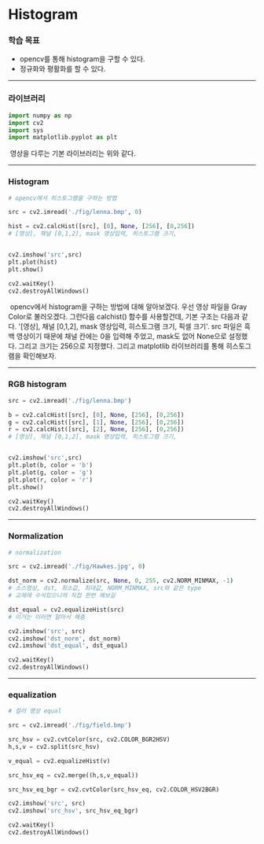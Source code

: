 # Histogram



### 학습 목표

- opencv를 통해 histogram을 구할 수 있다.
- 정규화와 평활화를 할 수 있다.



---



### 라이브러리

```python
import numpy as np
import cv2
import sys
import matplotlib.pyplot as plt
```

​	영상을 다루는 기본 라이브러리는 위와 같다.



---



### Histogram

```python
# opencv에서 히스토그램을 구하는 방법

src = cv2.imread('./fig/lenna.bmp', 0)

hist = cv2.calcHist([src], [0], None, [256], [0,256])
# [영상], 채널 [0,1,2], mask 영상입력, 히스토그램 크기, 


cv2.imshow('src',src)
plt.plot(hist)
plt.show()

cv2.waitKey()
cv2.destroyAllWindows()
```

​	opencv에서 histogram을 구하는 방법에 대해 알아보겠다. 우선 영상 파일을 Gray Color로 불러오겠다. 그런다음 calchist() 함수를 사용할건데, 기본 구조는 다음과 같다. '[영상], 채널 [0,1,2], mask 영상입력, 히스토그램 크기, 픽셀 크기'. src 파일은 흑백 영상이기 때문에 채널 칸에는 0을 입력해 주었고, mask도 없어 None으로 설정했다. 그리고 크기는 256으로 지정했다. 그리고 matplotlib 라이브러리를 통해 히스토그램을 확인해보자.



---



### RGB histogram

```python
src = cv2.imread('./fig/lenna.bmp')

b = cv2.calcHist([src], [0], None, [256], [0,256])
g = cv2.calcHist([src], [1], None, [256], [0,256])
r = cv2.calcHist([src], [2], None, [256], [0,256])
# [영상], 채널 [0,1,2], mask 영상입력, 히스토그램 크기, 


cv2.imshow('src',src)
plt.plot(b, color = 'b')
plt.plot(g, color = 'g')
plt.plot(r, color = 'r')
plt.show()

cv2.waitKey()
cv2.destroyAllWindows()
```





---



### Normalization

```python
# normalization

src = cv2.imread('./fig/Hawkes.jpg', 0)

dst_norm = cv2.normalize(src, None, 0, 255, cv2.NORM_MINMAX, -1)
# 소스영상, dst, 최소값, 최대값, NORM_MINMAX, src와 같은 type
# 교재에 수식있으니까 직접 한번 해보길

dst_equal = cv2.equalizeHist(src)
# 이거는 이러면 알아서 해줌

cv2.imshow('src', src)
cv2.imshow('dst_norm', dst_norm)
cv2.imshow('dst_equal', dst_equal)

cv2.waitKey()
cv2.destroyAllWindows()
```





---



### equalization

```python
# 컬러 영상 equal

src = cv2.imread('./fig/field.bmp')

src_hsv = cv2.cvtColor(src, cv2.COLOR_BGR2HSV)
h,s,v = cv2.split(src_hsv)

v_equal = cv2.equalizeHist(v)

src_hsv_eq = cv2.merge((h,s,v_equal))

src_hsv_eq_bgr = cv2.cvtColor(src_hsv_eq, cv2.COLOR_HSV2BGR)

cv2.imshow('src', src)
cv2.imshow('src_hsv', src_hsv_eq_bgr)

cv2.waitKey()
cv2.destroyAllWindows()
```

